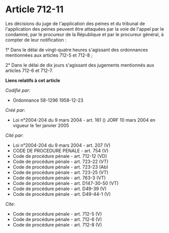 # Article 712-11

Les décisions du juge de l'application des peines et du tribunal de l'application des peines peuvent être attaquées par la
voie de l'appel par le condamné, par le procureur de la République et par le procureur général, à compter de leur
notification : 

1° Dans le délai de vingt-quatre heures s'agissant des ordonnances mentionnées aux articles 712-5 et 712-8 ; 

2° Dans le délai de dix jours s'agissant des jugements mentionnés aux articles 712-6 et 712-7.

**Liens relatifs à cet article**

_Codifié par_:

  - Ordonnance 58-1296 1958-12-23

_Créé par_:

  - Loi n°2004-204 du 9 mars 2004 - art. 161 () JORF 10 mars 2004 en vigueur le 1er janvier 2005

_Cité par_:

  - Loi n°2004-204 du 9 mars 2004 - art. 207 (V)
  - CODE DE PROCEDURE PENALE - art. 754 (V)
  - Code de procédure pénale - art. 712-12 (VD)
  - Code de procédure pénale - art. 723-22 (VT)
  - Code de procédure pénale - art. 723-23 (Ab)
  - Code de procédure pénale - art. 723-25 (VT)
  - Code de procédure pénale - art. 763-3 (VT)
  - Code de procédure pénale - art. D147-30-50 (VT)
  - Code de procédure pénale - art. D49-39 (V)
  - Code de procédure pénale - art. D49-44-1 (V)

_Cite_:

  - Code de procédure pénale - art. 712-5 (V)
  - Code de procédure pénale - art. 712-6 (V)
  - Code de procédure pénale - art. 712-8 (V)

